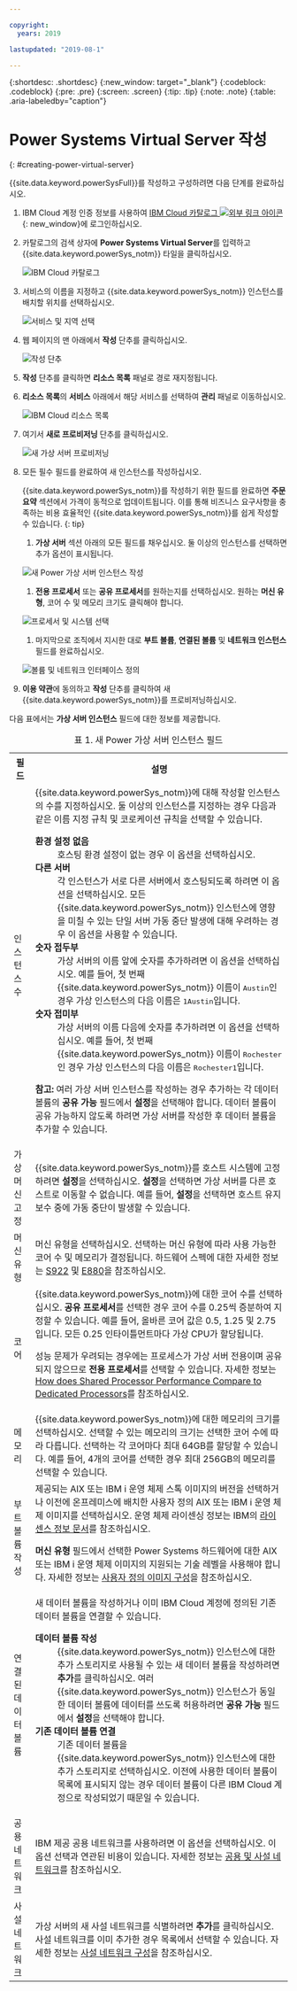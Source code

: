 ```yaml
---

copyright:
  years: 2019

lastupdated: "2019-08-1"

---
```


{:shortdesc: .shortdesc}
{:new_window: target="_blank"}
{:codeblock: .codeblock}
{:pre: .pre}
{:screen: .screen}
{:tip: .tip}
{:note: .note}
{:table: .aria-labeledby="caption"}

# Power Systems Virtual Server 작성
{: #creating-power-virtual-server}

{{site.data.keyword.powerSysFull}}를 작성하고 구성하려면 다음 단계를 완료하십시오.

1. IBM Cloud 계정 인증 정보를 사용하여 [IBM Cloud 카탈로그 ![외부 링크 아이콘](../icons/launch-glyph.svg "외부 링크 아이콘")](https://cloud.ibm.com/catalog){: new_window}에 로그인하십시오.
2. 카탈로그의 검색 상자에 **Power Systems Virtual Server**를 입력하고 {{site.data.keyword.powerSys_notm}} 타일을 클릭하십시오.

    ![IBM Cloud 카탈로그](./images/catalog-search-bar.png "IBM Cloud 카탈로그")

3. 서비스의 이름을 지정하고 {{site.data.keyword.powerSys_notm}} 인스턴스를 배치할 위치를 선택하십시오.

    ![서비스 및 지역 선택](./images/power-iaas-service-region.png "서비스 및 지역 선택")

4. 웹 페이지의 맨 아래에서 **작성** 단추를 클릭하십시오.

    ![작성 단추](./images/power-iaas-create-button.png "작성 단추")

5. **작성** 단추를 클릭하면 **리소스 목록** 패널로 경로 재지정됩니다.
6. **리소스 목록**의 **서비스** 아래에서 해당 서비스를 선택하여 **관리** 패널로 이동하십시오.

    ![IBM Cloud 리소스 목록](./images/power-iaas-resource-list.png "IBM Cloud 리소스 목록")

7. 여기서 **새로 프로비저닝** 단추를 클릭하십시오.

    ![새 가상 서버 프로비저닝](./images/power-iaas-provision-new.png "새 가상 서버 프로비저닝")

8. 모든 필수 필드를 완료하여 새 인스턴스를 작성하십시오.

     {{site.data.keyword.powerSys_notm}}를 작성하기 위한 필드를 완료하면 **주문 요약** 섹션에서 가격이 동적으로 업데이트됩니다. 이를 통해 비즈니스 요구사항을 충족하는 비용 효율적인 {{site.data.keyword.powerSys_notm}}를 쉽게 작성할 수 있습니다.
     {: tip}

    1. **가상 서버** 섹션 아래의 모든 필드를 채우십시오. 둘 이상의 인스턴스를 선택하면 추가 옵션이 표시됩니다.

      ![새 Power 가상 서버 인스턴스 작성](./images/console-virtual-instance.png "새 Power 가상 서버 인스턴스 작성")

    1. **전용 프로세서** 또는 **공유 프로세서**를 원하는지를 선택하십시오. 원하는 **머신 유형**, 코어 수 및 메모리 크기도 클릭해야 합니다.

      ![프로세서 및 시스템 선택](./images/console-profile.png "프로세서 및 시스템 선택")

    1. 마지막으로 조직에서 지시한 대로 **부트 볼륨**, **연결된 볼륨** 및 **네트워크 인스턴스** 필드를 완료하십시오.

      ![볼륨 및 네트워크 인터페이스 정의](./images/console-volume-network.png "볼륨 및 네트워크 인터페이스 정의")

9. **이용 약관**에 동의하고 **작성** 단추를 클릭하여 새 {{site.data.keyword.powerSys_notm}}를 프로비저닝하십시오.

다음 표에서는 **가상 서버 인스턴스** 필드에 대한 정보를 제공합니다.

<table>
<caption>표 1. 새 Power 가상 서버 인스턴스 필드</caption>
<tr>
<th>필드 </th>
<th>설명</th>
</tr>
<tr>
<td>인스턴스 수</td>
<td>{{site.data.keyword.powerSys_notm}}에 대해 작성할 인스턴스의 수를 지정하십시오. 둘 이상의 인스턴스를 지정하는 경우 다음과 같은 이름 지정 규칙 및 코로케이션 규칙을 선택할 수 있습니다.
  <dl>
    <dt><strong>환경 설정 없음</strong></dt>
  <dd>호스팅 환경 설정이 없는 경우 이 옵션을 선택하십시오.</dd>
    <dt><strong>다른 서버</strong></dt>
  <dd>각 인스턴스가 서로 다른 서버에서 호스팅되도록 하려면 이 옵션을 선택하십시오. 모든 {{site.data.keyword.powerSys_notm}} 인스턴스에 영향을 미칠 수 있는 단일 서버 가동 중단 발생에 대해 우려하는 경우 이 옵션을 사용할 수 있습니다.</dd>
  <dt><strong>숫자 접두부</strong></dt>
  <dd>가상 서버의 이름 앞에 숫자를 추가하려면 이 옵션을 선택하십시오. 예를 들어, 첫 번째 {{site.data.keyword.powerSys_notm}} 이름이 <kbd>Austin</kbd>인 경우 가상 인스턴스의 다음 이름은 <kbd>1Austin</kbd>입니다.</dd>
  <dt><strong>숫자 접미부</strong></dt>
  <dd>가상 서버의 이름 다음에 숫자를 추가하려면 이 옵션을 선택하십시오. 예를 들어, 첫 번째 {{site.data.keyword.powerSys_notm}} 이름이 <kbd>Rochester</kbd>인 경우 가상 인스턴스의 다음 이름은 <kbd>Rochester1</kbd>입니다.</dd>
  </dl>
  <p>
  <strong>참고:</strong> 여러 가상 서버 인스턴스를 작성하는 경우 추가하는 각 데이터 볼륨의 <strong>공유 가능</strong> 필드에서 <strong>설정</strong>을 선택해야 합니다. 데이터 볼륨이 공유 가능하지 않도록 하려면 가상 서버를 작성한 후 데이터 볼륨을 추가할 수 있습니다.
  </p>
   </td>
</tr>
<tr>
<td>가상 머신 고정</td>
<td>{{site.data.keyword.powerSys_notm}}를 호스트 시스템에 고정하려면 <strong>설정</strong>을 선택하십시오. <strong>설정</strong>을 선택하면 가상 서버를 다른 호스트로 이동할 수 없습니다. 예를 들어, <strong>설정</strong>을 선택하면 호스트 유지보수 중에 가동 중단이 발생할 수 있습니다.</td>
</tr>
<tr>
<td>머신 유형</td>
<td>머신 유형을 선택하십시오. 선택하는 머신 유형에 따라 사용 가능한 코어 수 및 메모리가 결정됩니다. 하드웨어 스펙에 대한 자세한 정보는 <a href="https://www.ibm.com/downloads/cas/KQ4BOJ3N" target="_blank">S922</a> 및 <a href="https://www.ibm.com/downloads/cas/EE476WAP" target="_blank">E880</a>을 참조하십시오.</td>
</tr>
<tr>
<td>코어</td>
<td>{{site.data.keyword.powerSys_notm}}에 대한 코어 수를 선택하십시오. <strong>공유 프로세서</strong>를 선택한 경우 코어 수를 0.25씩 증분하여 지정할 수 있습니다. 예를 들어, 올바른 코어 값은 0.5, 1.25 및 2.75입니다. 모든 0.25 인타이틀먼트마다 가상 CPU가 할당됩니다.

성능 문제가 우려되는 경우에는 프로세스가 가상 서버 전용이며 공유되지 않으므로 <strong>전용 프로세서</strong>를 선택할 수 있습니다. 자세한 정보는 <a href="https://www.ibm.com/developerworks/community/wikis/home?lang=en#!/wiki/Power%20Systems/page/How%20does%20Shared%20Processor%20Performance%20Compare%20to%20Dedicated%20Processors" target="_blank">How does Shared Processor Performance Compare to Dedicated Processors</a>를 참조하십시오.</td>
</tr>
<tr>
<td>메모리</td>
<td>{{site.data.keyword.powerSys_notm}}에 대한 메모리의 크기를 선택하십시오. 선택할 수 있는 메모리의 크기는 선택한 코어 수에 따라 다릅니다. 선택하는 각 코어마다 최대 64GB를 할당할 수 있습니다. 예를 들어, 4개의 코어를 선택한 경우 최대 256GB의 메모리를 선택할 수 있습니다. </td>
</tr>
<tr>
<td>부트 볼륨 작성</td>
<td>제공되는 AIX 또는 IBM i 운영 체제 스톡 이미지의 버전을 선택하거나 이전에 온프레미스에 배치한 사용자 정의 AIX 또는 IBM i 운영 체제 이미지를 선택하십시오. 운영 체제 라이센싱 정보는 IBM의 <a href="https://www-03.ibm.com/software/sla/sladb.nsf" target="_blank">라이센스 정보 문서</a>를 참조하십시오.

<strong>머신 유형</strong> 필드에서 선택한 Power Systems 하드웨어에 대한 AIX 또는 IBM i 운영 체제 이미지의 지원되는 기술 레벨을 사용해야 합니다. 자세한 정보는 <a href="/docs/infrastructure/power-iaas?topic=power-iaas-configuring-custom-image#configuring-custom-image">사용자 정의 이미지 구성</a>을 참조하십시오.</td>
</tr>
<tr>
<td>연결된 데이터 볼륨</td>
<td>새 데이터 볼륨을 작성하거나 이미 IBM Cloud 계정에 정의된 기존 데이터 볼륨을 연결할 수 있습니다.
<dl>
  <dt><strong>데이터 볼륨 작성</strong></dt>
  <dd>{{site.data.keyword.powerSys_notm}} 인스턴스에 대한 추가 스토리지로 사용될 수 있는 새 데이터 볼륨을 작성하려면 <strong>추가</strong>를 클릭하십시오. 여러 {{site.data.keyword.powerSys_notm}} 인스턴스가 동일한 데이터 볼륨에 데이터를 쓰도록 허용하려면 <strong>공유 가능</strong> 필드에서 <strong>설정</strong>을 선택해야 합니다.</dd>
  <dt><strong>기존 데이터 볼륨 연결</strong></dt>
  <dd>기존 데이터 볼륨을 {{site.data.keyword.powerSys_notm}} 인스턴스에 대한 추가 스토리지로 선택하십시오. 이전에 사용한 데이터 볼륨이 목록에 표시되지 않는 경우 데이터 볼륨이 다른 IBM Cloud 계정으로 작성되었기 때문일 수 있습니다.</dd>
</dl>
</td>
</tr>
<tr>
<td>공용 네트워크</td>
<td>IBM 제공 공용 네트워크를 사용하려면 이 옵션을 선택하십시오. 이 옵션 선택과 연관된 비용이 있습니다. 자세한 정보는 <a href="/docs/infrastructure/power-iaas?topic=power-iaas-about-power-virtual-server#apvs-public-and-private" target="_blank">공용 및 사설 네트워크</a>를 참조하십시오.
</td>
</tr>
<tr>
<td>사설 네트워크</td>
<td>가상 서버의 새 사설 네트워크를 식별하려면 <strong>추가</strong>를 클릭하십시오. 사설 네트워크를 이미 추가한 경우 목록에서 선택할 수 있습니다. 자세한 정보는 <a href="/docs/infrastructure/power-iaas?topic=power-iaas-cpn-configuring#cpn-configuring" target="_blank">사설 네트워크 구성</a>을 참조하십시오.</td>
</tr></table>
